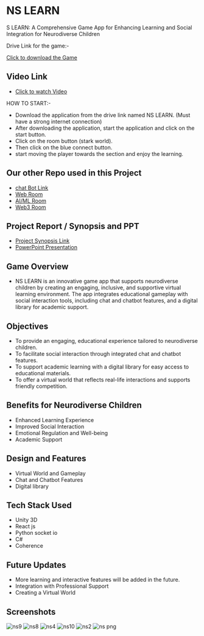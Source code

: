 # NS LEARN

S LEARN: A Comprehensive Game App for Enhancing Learning and Social Integration for Neurodiverse Children

Drive Link for the game:-

   [Click to download the Game](https://drive.google.com/file/d/1I7aSfJbVQXrca-wd0odhDDZoX_obiJ4K/view?usp=sharing)
## Video Link

- [Click to watch Video](https://drive.google.com/file/d/1JKM0jLnxp0VbGSnfeesOShVy3Ju45PCt/view?usp=sharing)

HOW TO START:-

- Download the application from the drive link named NS LEARN. (Must have a strong internet connection)
- After downloading the application, start the application and click  on the start button.
- Click on the room button (stark world).
- Then click on the blue connect button.
- start moving the player towards the section and enjoy the learning.


## Our other Repo used in this Project
- [chat Bot Link](https://github.com/AshutoshStark/ChatBot.git)
- [Web Room](https://github.com/AshutoshStark/scholar-sphere-front-end.git)
- [AI/ML Room](https://github.com/AshutoshStark/hack-ai.git)
- [Web3 Room](https://github.com/AshutoshStark/hack-web.git)

## Project Report / Synopsis and PPT
- [Project Synopsis Link](https://drive.google.com/file/d/1VofO2A9cCtImbhJoJaz0usUISxHgPnH6/view?usp=sharing)
- [PowerPoint Presentation](https://www.canva.com/design/DAGOw2nHEdw/vUMzV2uVhQuu5otgpSXxYg/edit?utm_content=DAGOw2nHEdw&utm_campaign=designshare&utm_medium=link2&utm_source=sharebutton)

## Game Overview

- NS LEARN is an innovative game app that supports neurodiverse children by creating an engaging, inclusive, and supportive virtual learning environment. The app integrates educational gameplay with social interaction tools, including chat and chatbot features, and a digital library for academic support.

## Objectives
- To provide an engaging, educational experience tailored to neurodiverse children.
- To facilitate social interaction through integrated chat and chatbot features.
- To support academic learning with a digital library   for easy access to educational materials.
- To offer a virtual world that reflects real-life interactions and supports friendly competition.
 
## Benefits for Neurodiverse Children

- Enhanced Learning Experience
- Improved Social Interaction
- Emotional Regulation and Well-being
- Academic Support

## Design and Features

- Virtual World and Gameplay
- Chat and Chatbot Features
- Digital library  


## Tech Stack Used

- Unity 3D 
- React js 
- Python socket io
- C#
- Coherence 

## Future Updates 
- More learning and interactive features will be added in the future.
- Integration with Professional Support
- Creating a Virtual World

## Screenshots
  ![ns9](https://github.com/user-attachments/assets/9c478c53-4be2-43bf-9130-a282768e80df)
![ns8](https://github.com/user-attachments/assets/f657f832-a458-44ee-bc38-702f6a3d886e)
![ns4](https://github.com/user-attachments/assets/d6403e2b-6686-4636-9994-e0e0282698d5)
![ns10](https://github.com/user-attachments/assets/558e5b40-a443-40ef-b9b8-df5ecf2edb44)
![ns2](https://github.com/user-attachments/assets/6bbd66ec-5cd3-4211-a312-d6fefa05f959)
![ns png](https://github.com/user-attachments/assets/ff1f46bb-d71b-4a83-bc35-9e84b7743ad7)



